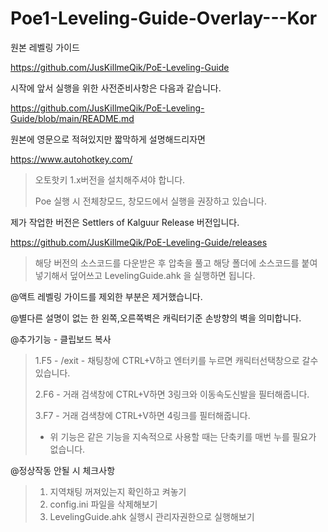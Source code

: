 # Poe1-Leveling-Guide-Overlay---Kor

원본 레벨링 가이드

https://github.com/JusKillmeQik/PoE-Leveling-Guide


시작에 앞서 실행을 위한 사전준비사항은 다음과 같습니다.

https://github.com/JusKillmeQik/PoE-Leveling-Guide/blob/main/README.md

원본에 영문으로 적혀있지만 짧막하게 설명해드리자면

https://www.autohotkey.com/
>오토핫키 1.x버전을 설치해주셔야 합니다.
>
>Poe 실행 시 전체창모드, 창모드에서 실행을 권장하고 있습니다.

제가 작업한 버전은 Settlers of Kalguur Release 버전입니다.

https://github.com/JusKillmeQik/PoE-Leveling-Guide/releases
>해당 버전의 소스코드를 다운받은 후 압축을 풀고 해당 폴더에 소스코드를 붙여넣기해서 덮어쓰고 LevelingGuide.ahk 을 실행하면 됩니다.


@액트 레벨링 가이드를 제외한 부분은 제거했습니다.

@별다른 설명이 없는 한 왼쪽,오른쪽벽은 캐릭터기준 손방향의 벽을 의미합니다.

@추가기능 - 클립보드 복사

>1.F5 - /exit - 채팅창에 CTRL+V하고 엔터키를 누르면 캐릭터선택창으로 갈수있습니다.
>
>2.F6 - 거래 검색창에 CTRL+V하면 3링크와 이동속도신발을 필터해줍니다.
>
>3.F7 - 거래 검색창에 CTRL+V하면 4링크를 필터해줍니다.
> * 위 기능은 같은 기능을 지속적으로 사용할 때는 단축키를 매번 누를 필요가 없습니다.

@정상작동 안될 시 체크사항
>1. 지역채팅 꺼져있는지 확인하고 켜놓기
>2. config.ini 파일을 삭제해보기
>3. LevelingGuide.ahk 실행시  관리자권한으로 실행해보기
